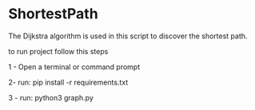 # ShortestPath
The Dijkstra algorithm is used in this script to discover the shortest path. 

to run project  follow this steps

1 - Open a terminal or command prompt

2- run: pip install -r requirements.txt

3 - run: python3 graph.py  
